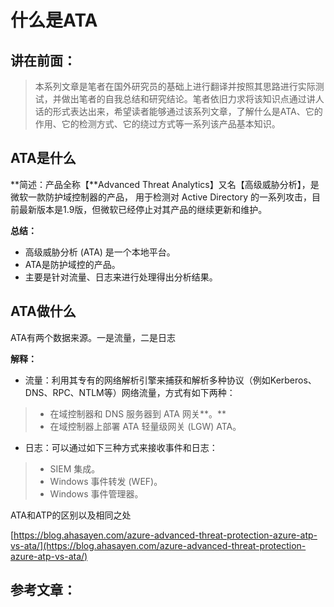 # 什么是ATA

## 讲在前面：

> 本系列文章是笔者在国外研究员的基础上进行翻译并按照其思路进行实际测试，并做出笔者的自我总结和研究结论。笔者依旧力求将该知识点通过讲人话的形式表达出来，希望读者能够通过该系列文章，了解什么是ATA、它的作用、它的检测方式、它的绕过方式等一系列该产品基本知识。

## ATA是什么

**简述：产品全称【**Advanced Threat Analytics】又名【高级威胁分析】，是微软一款防护域控制器的产品， 用于检测对 Active Directory 的一系列攻击，目前最新版本是1.9版，但微软已经停止对其产品的继续更新和维护。

**总结：**

* 高级威胁分析 \(ATA\) 是一个本地平台。
* ATA是防护域控的产品。
* 主要是针对流量、日志来进行处理得出分析结果。

## ATA做什么

ATA有两个数据来源。一是流量，二是日志

**解释：**

* 流量：利用其专有的网络解析引擎来捕获和解析多种协议（例如Kerberos、DNS、RPC、NTLM等）网络流量，方式有如下两种：

> * 在域控制器和 DNS 服务器到 ATA 网关**。**
> * 在域控制器上部署 ATA 轻量级网关 \(LGW\) ATA。

* 日志：可以通过如下三种方式来接收事件和日志：

> * SIEM 集成。
> * Windows 事件转发 \(WEF\)。
> * Windows 事件管理器。

ATA和ATP的区别以及相同之处





[https://blog.ahasayen.com/azure-advanced-threat-protection-azure-atp-vs-ata/](https://blog.ahasayen.com/azure-advanced-threat-protection-azure-atp-vs-ata/)

## 参考文章：



